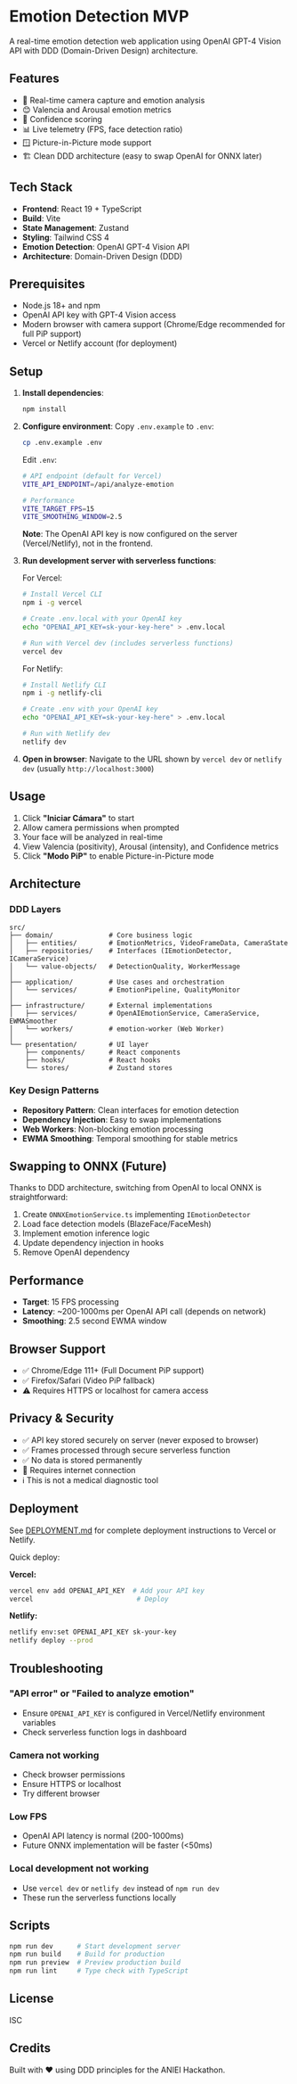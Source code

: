 # Emotion Detection MVP

A real-time emotion detection web application using OpenAI GPT-4 Vision API with DDD (Domain-Driven Design) architecture.

## Features

- 🎥 Real-time camera capture and emotion analysis
- 😊 Valencia and Arousal emotion metrics
- 🎯 Confidence scoring
- 📊 Live telemetry (FPS, face detection ratio)
- 🪟 Picture-in-Picture mode support
- 🏗️ Clean DDD architecture (easy to swap OpenAI for ONNX later)

## Tech Stack

- **Frontend**: React 19 + TypeScript
- **Build**: Vite
- **State Management**: Zustand
- **Styling**: Tailwind CSS 4
- **Emotion Detection**: OpenAI GPT-4 Vision API
- **Architecture**: Domain-Driven Design (DDD)

## Prerequisites

- Node.js 18+ and npm
- OpenAI API key with GPT-4 Vision access
- Modern browser with camera support (Chrome/Edge recommended for full PiP support)
- Vercel or Netlify account (for deployment)

## Setup

1. **Install dependencies**:
   ```bash
   npm install
   ```

2. **Configure environment**:
   Copy `.env.example` to `.env`:
   ```bash
   cp .env.example .env
   ```
   
   Edit `.env`:
   ```bash
   # API endpoint (default for Vercel)
   VITE_API_ENDPOINT=/api/analyze-emotion
   
   # Performance
   VITE_TARGET_FPS=15
   VITE_SMOOTHING_WINDOW=2.5
   ```
   
   **Note**: The OpenAI API key is now configured on the server (Vercel/Netlify), not in the frontend.

3. **Run development server with serverless functions**:
   
   For Vercel:
   ```bash
   # Install Vercel CLI
   npm i -g vercel
   
   # Create .env.local with your OpenAI key
   echo "OPENAI_API_KEY=sk-your-key-here" > .env.local
   
   # Run with Vercel dev (includes serverless functions)
   vercel dev
   ```
   
   For Netlify:
   ```bash
   # Install Netlify CLI
   npm i -g netlify-cli
   
   # Create .env with your OpenAI key
   echo "OPENAI_API_KEY=sk-your-key-here" > .env.local
   
   # Run with Netlify dev
   netlify dev
   ```

4. **Open in browser**:
   Navigate to the URL shown by `vercel dev` or `netlify dev` (usually `http://localhost:3000`)

## Usage

1. Click **"Iniciar Cámara"** to start
2. Allow camera permissions when prompted
3. Your face will be analyzed in real-time
4. View Valencia (positivity), Arousal (intensity), and Confidence metrics
5. Click **"Modo PiP"** to enable Picture-in-Picture mode

## Architecture

### DDD Layers

```
src/
├── domain/              # Core business logic
│   ├── entities/        # EmotionMetrics, VideoFrameData, CameraState
│   ├── repositories/    # Interfaces (IEmotionDetector, ICameraService)
│   └── value-objects/   # DetectionQuality, WorkerMessage
│
├── application/         # Use cases and orchestration
│   └── services/        # EmotionPipeline, QualityMonitor
│
├── infrastructure/      # External implementations
│   ├── services/        # OpenAIEmotionService, CameraService, EWMASmoother
│   └── workers/         # emotion-worker (Web Worker)
│
└── presentation/        # UI layer
    ├── components/      # React components
    ├── hooks/           # React hooks
    └── stores/          # Zustand stores
```

### Key Design Patterns

- **Repository Pattern**: Clean interfaces for emotion detection
- **Dependency Injection**: Easy to swap implementations
- **Web Workers**: Non-blocking emotion processing
- **EWMA Smoothing**: Temporal smoothing for stable metrics

## Swapping to ONNX (Future)

Thanks to DDD architecture, switching from OpenAI to local ONNX is straightforward:

1. Create `ONNXEmotionService.ts` implementing `IEmotionDetector`
2. Load face detection models (BlazeFace/FaceMesh)
3. Implement emotion inference logic
4. Update dependency injection in hooks
5. Remove OpenAI dependency

## Performance

- **Target**: 15 FPS processing
- **Latency**: ~200-1000ms per OpenAI API call (depends on network)
- **Smoothing**: 2.5 second EWMA window

## Browser Support

- ✅ Chrome/Edge 111+ (Full Document PiP support)
- ✅ Firefox/Safari (Video PiP fallback)
- ⚠️ Requires HTTPS or localhost for camera access

## Privacy & Security

- ✅ API key stored securely on server (never exposed to browser)
- ✅ Frames processed through secure serverless function
- ✅ No data is stored permanently
- 📡 Requires internet connection
- ℹ️ This is not a medical diagnostic tool

## Deployment

See [DEPLOYMENT.md](./DEPLOYMENT.md) for complete deployment instructions to Vercel or Netlify.

Quick deploy:

**Vercel:**
```bash
vercel env add OPENAI_API_KEY  # Add your API key
vercel                          # Deploy
```

**Netlify:**
```bash
netlify env:set OPENAI_API_KEY sk-your-key
netlify deploy --prod
```

## Troubleshooting

### "API error" or "Failed to analyze emotion"
- Ensure `OPENAI_API_KEY` is configured in Vercel/Netlify environment variables
- Check serverless function logs in dashboard

### Camera not working
- Check browser permissions
- Ensure HTTPS or localhost
- Try different browser

### Low FPS
- OpenAI API latency is normal (200-1000ms)
- Future ONNX implementation will be faster (<50ms)

### Local development not working
- Use `vercel dev` or `netlify dev` instead of `npm run dev`
- These run the serverless functions locally

## Scripts

```bash
npm run dev      # Start development server
npm run build    # Build for production
npm run preview  # Preview production build
npm run lint     # Type check with TypeScript
```

## License

ISC

## Credits

Built with ❤️ using DDD principles for the ANIEI Hackathon.

